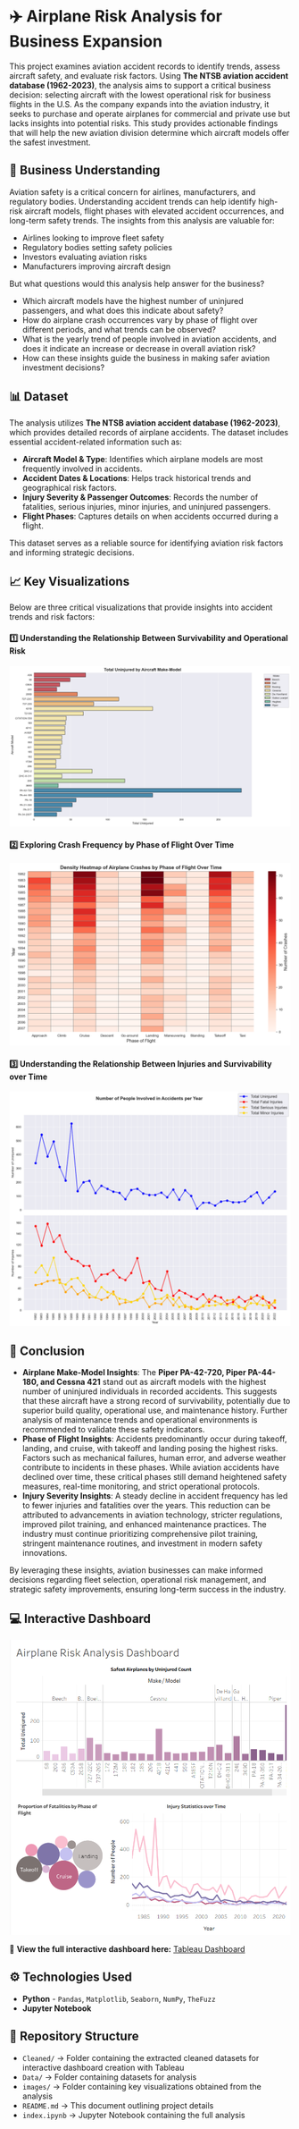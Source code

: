 # ✈️ Airplane Risk Analysis for Business Expansion

This project examines aviation accident records to identify trends, assess aircraft safety, and evaluate risk factors. Using **The NTSB aviation accident database (1962-2023)**, the analysis aims to support a critical business decision: selecting aircraft with the lowest operational risk for business flights in the U.S. As the company expands into the aviation industry, it seeks to purchase and operate airplanes for commercial and private use but lacks insights into potential risks. This study provides actionable findings that will help the new aviation division determine which aircraft models offer the safest investment.

## 💼 Business Understanding

Aviation safety is a critical concern for airlines, manufacturers, and regulatory bodies. Understanding accident trends can help identify high-risk aircraft models, flight phases with elevated accident occurrences, and long-term safety trends. The insights from this analysis are valuable for:

- Airlines looking to improve fleet safety
- Regulatory bodies setting safety policies
- Investors evaluating aviation risks
- Manufacturers improving aircraft design

But what questions would this analysis help answer for the business?

- Which aircraft models have the highest number of uninjured passengers, and what does this indicate about safety?
- How do airplane crash occurrences vary by phase of flight over different periods, and what trends can be observed?
- What is the yearly trend of people involved in aviation accidents, and does it indicate an increase or decrease in overall aviation risk?
- How can these insights guide the business in making safer aviation investment decisions?

## 📊 Dataset

The analysis utilizes **The NTSB aviation accident database (1962-2023)**, which provides detailed records of airplane accidents. The dataset includes essential accident-related information such as:

- **Aircraft Model & Type**: Identifies which airplane models are most frequently involved in accidents.
- **Accident Dates & Locations**: Helps track historical trends and geographical risk factors.
- **Injury Severity & Passenger Outcomes**: Records the number of fatalities, serious injuries, minor injuries, and uninjured passengers.
- **Flight Phases**: Captures details on when accidents occurred during a flight.

This dataset serves as a reliable source for identifying aviation risk factors and informing strategic decisions.

## 📈 Key Visualizations

Below are three critical visualizations that provide insights into accident trends and risk factors:

#### 1️⃣ Understanding the Relationship Between Survivability and Operational Risk

![Total Uninjured by Aircraft Make-Model](images/v1.png)

#### 2️⃣ Exploring Crash Frequency by Phase of Flight Over Time

![Density Heatmap of Airplane Crashes by Phase of Flight Over Time](images/v2.png)

#### 3️⃣ Understanding the Relationship Between Injuries and Survivability over Time

![Number of People Involved in Accidents per Year](images/v3.png)

## 📌 Conclusion
- **Airplane Make-Model Insights**: The **Piper PA-42-720, Piper PA-44-180, and Cessna 421** stand out as aircraft models with the highest number of uninjured individuals in recorded accidents. This suggests that these aircraft have a strong record of survivability, potentially due to superior build quality, operational use, and maintenance history. Further analysis of maintenance trends and operational environments is recommended to validate these safety indicators.
- **Phase of Flight Insights**: Accidents predominantly occur during takeoff, landing, and cruise, with takeoff and landing posing the highest risks. Factors such as mechanical failures, human error, and adverse weather contribute to incidents in these phases. While aviation accidents have declined over time, these critical phases still demand heightened safety measures, real-time monitoring, and strict operational protocols.
- **Injury Severity Insights**: A steady decline in accident frequency has led to fewer injuries and fatalities over the years. This reduction can be attributed to advancements in aviation technology, stricter regulations, improved pilot training, and enhanced maintenance practices. The industry must continue prioritizing comprehensive pilot training, stringent maintenance routines, and investment in modern safety innovations.

By leveraging these insights, aviation businesses can make informed decisions regarding fleet selection, operational risk management, and strategic safety improvements, ensuring long-term success in the industry.

## 💻 Interactive Dashboard  
![Dashboard Preview](images/idb.png)  

🔗 **View the full interactive dashboard here:** [Tableau Dashboard](https://public.tableau.com/app/profile/vihaan.sheth/viz/Phase-1-Project_17429171082590/Dashboard)


## ⚙️ Technologies Used
- **Python** - `Pandas`, `Matplotlib`, `Seaborn`, `NumPy`, `TheFuzz`
- **Jupyter Notebook** 
## 📂 Repository Structure  
- `Cleaned/` → Folder containing the extracted cleaned datasets for interactive dashboard creation with Tableau    
- `Data/` → Folder containing datasets for analysis  
- `images/` → Folder containing key visualizations obtained from the analysis  
- `README.md` → This document outlining project details  
- `index.ipynb` → Jupyter Notebook containing the full analysis


